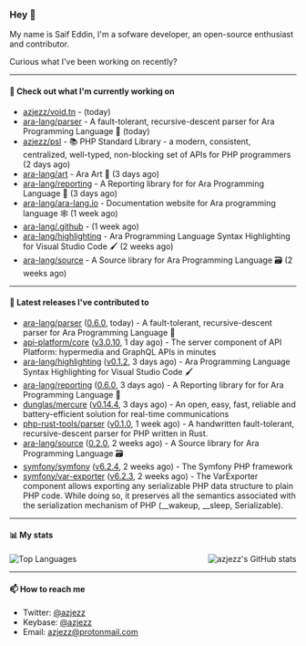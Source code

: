 ### Hey 👋

My name is Saif Eddin, I'm a sofware developer, an open-source enthusiast and contributor.

Curious what I've been working on recently?

---

#### 👷 Check out what I'm currently working on

- [azjezz/void.tn](https://github.com/azjezz/void.tn) -  (today)
- [ara-lang/parser](https://github.com/ara-lang/parser) - A fault-tolerant, recursive-descent parser for Ara Programming Language 🌲 (today)
- [azjezz/psl](https://github.com/azjezz/psl) - 📚 PHP Standard Library - a modern, consistent, centralized, well-typed, non-blocking set of APIs for PHP programmers (2 days ago)
- [ara-lang/art](https://github.com/ara-lang/art) - Ara Art 🎨 (3 days ago)
- [ara-lang/reporting](https://github.com/ara-lang/reporting) - A Reporting library for for Ara Programming Language 📃 (3 days ago)
- [ara-lang/ara-lang.io](https://github.com/ara-lang/ara-lang.io) - Documentation website for Ara programming language 🕸 (1 week ago)
- [ara-lang/.github](https://github.com/ara-lang/.github) -  (1 week ago)
- [ara-lang/highlighting](https://github.com/ara-lang/highlighting) - Ara Programming Language Syntax Highlighting for Visual Studio Code 🖌 (2 weeks ago)
- [ara-lang/source](https://github.com/ara-lang/source) - A Source library for Ara Programming Language 🗃 (2 weeks ago)

---

#### 🔭 Latest releases I've contributed to

- [ara-lang/parser](https://github.com/ara-lang/parser) ([0.6.0](https://github.com/ara-lang/parser/releases/tag/0.6.0), today) - A fault-tolerant, recursive-descent parser for Ara Programming Language 🌲
- [api-platform/core](https://github.com/api-platform/core) ([v3.0.10](https://github.com/api-platform/core/releases/tag/v3.0.10), 1 day ago) - The server component of API Platform: hypermedia and GraphQL APIs in minutes
- [ara-lang/highlighting](https://github.com/ara-lang/highlighting) ([v0.1.2](https://github.com/ara-lang/highlighting/releases/tag/v0.1.2), 3 days ago) - Ara Programming Language Syntax Highlighting for Visual Studio Code 🖌
- [ara-lang/reporting](https://github.com/ara-lang/reporting) ([0.6.0](https://github.com/ara-lang/reporting/releases/tag/0.6.0), 3 days ago) - A Reporting library for for Ara Programming Language 📃
- [dunglas/mercure](https://github.com/dunglas/mercure) ([v0.14.4](https://github.com/dunglas/mercure/releases/tag/v0.14.4), 3 days ago) - An open, easy, fast, reliable and battery-efficient solution for real-time communications
- [php-rust-tools/parser](https://github.com/php-rust-tools/parser) ([v0.1.0](https://github.com/php-rust-tools/parser/releases/tag/v0.1.0), 1 week ago) - A handwritten fault-tolerant, recursive-descent parser for PHP written in Rust.
- [ara-lang/source](https://github.com/ara-lang/source) ([0.2.0](https://github.com/ara-lang/source/releases/tag/0.2.0), 2 weeks ago) - A Source library for Ara Programming Language 🗃
- [symfony/symfony](https://github.com/symfony/symfony) ([v6.2.4](https://github.com/symfony/symfony/releases/tag/v6.2.4), 2 weeks ago) - The Symfony PHP framework
- [symfony/var-exporter](https://github.com/symfony/var-exporter) ([v6.2.3](https://github.com/symfony/var-exporter/releases/tag/v6.2.3), 2 weeks ago) - The VarExporter component allows exporting any serializable PHP data structure to plain PHP code. While doing so, it preserves all the semantics associated with the serialization mechanism of PHP (__wakeup, __sleep, Serializable).

---

#### 📊 My stats

<img align="right" alt="azjezz's GitHub stats" src="https://github-readme-stats.vercel.app/api?username=azjezz&count_private=1&show_icons=true&" />

![Top Languages](https://github-readme-stats.vercel.app/api/top-langs/?username=azjezz)

---

#### 📫 How to reach me

- Twitter: [@azjezz](https://twitter.com/azjezz)
- Keybase: [@azjezz](https://keybase.io/azjezz)
- Email: [azjezz@protonmail.com](mailto://azjezz@protonmail.com)

